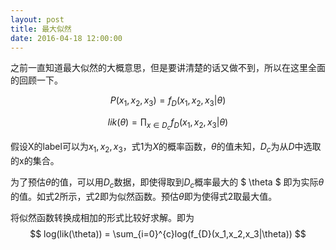 ```yaml
---
layout: post
title: 最大似然
date: 2016-04-18 12:00:00
---
```

之前一直知道最大似然的大概意思，但是要讲清楚的话又做不到，所以在这里全面的回顾一下。

$$ P(x_{1}, x_{2}, x_{3}) = f_{D}(x_{1}, x_{2}, x_{3}|\theta) \tag{1} $$

$$ lik(\theta) = \prod_{x \in D_{c}}f_{D}(x_{1}, x_{2}, x_{3}|\theta) \tag{2} $$

假设X的label可以为$x_1, x_2, x_3$，式1为$X$的概率函数，$\theta$的值未知，$D_c$为从$D$中选取的x的集合。

为了预估$\theta$的值，可以用$D_c$数据，即使得取到$D_c$概率最大的 $ \theta $ 即为实际$\theta$的值。如式2所示，式2即为似然函数。预估$\theta$即为使得式2取最大值。

将似然函数转换成相加的形式比较好求解。即为
$$ log(lik(\theta)) = \sum_{i=0}^{c}log(f_{D}(x_1,x_2,x_3|\theta)) $$
